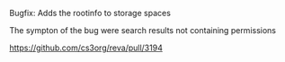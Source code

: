 Bugfix: Adds the rootinfo to storage spaces

The sympton of the bug were search results not containing
permissions

https://github.com/cs3org/reva/pull/3194
